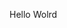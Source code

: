 Hello Wolrd














































































































































































































































































































































































































































































































































































































































































































































































































































































































































































































































































































































































































































































































































































































































































































































































































































































































































































































































































































































































































































































































































































































































































































































































































































































































































































































































































































































































































































































































